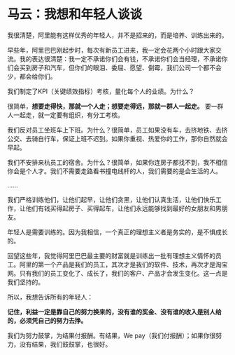 # 马云：我想和年轻人谈谈

我很清楚，阿里能有这样优秀的年轻人，并不是招来的，而是培养、训练出来的。

早些年，阿里巴巴刚起步时，每次有新员工进来，我一定会花两个小时跟大家交流。我的表达很清楚：我一定不承诺你们会有钱，不承诺你们会当经理，不承诺你们会买到房子和汽车，但你们的眼泪、委屈、愿望、倒霉，我们公司一个都不会少，都会给你们。

我们制定了KPI（关键绩效指标）考核，量化每个人的业绩。为什么？

很简单，**想要走得快，那就一个人走；想要走得远，那就一群人一起走。**
要一群人一起走，就一定要有组织，有分工考核。


我们反对员工坐班车上下班。为什么？很简单，员工如果没有车，去挤地铁、去挤公交、去骑自行车，保证上班不迟到。如果你重视、热爱你的工作，那你自然就会早起。

我们不安排来杭员工的宿舍。为什么？很简单，如果你连房子都找不到，我不相信你会是个人才。我们不需要走路看书撞电线杆的人，我们需要的是会生活的人。

……

我们严格训练他们，让他们起早，让他们贪黑，让他们认真生活，让他们快乐工作，让他们有钱买得起房子、买得起车，让他们永远能够找到最好的女朋友和男朋友。

年轻人是需要训练的。因为我相信，一个真正的理想主义者是务实的，是不惧成长的。

回望这些年，我觉得阿里巴巴最主要的财富就是训练出一批有理想主义情怀的员工。阿里的第一个产品是我们的员工，其次才是我们的软件、技术，再次才是淘宝网。只有我们的员工变化了、成长了，我们的客户、产品才会发生变化。这一点是我们坚持的。

所以，我想告诉所有的年轻人：

**记住，利益一定是靠自己的努力换来的，没有谁的奖金、没有谁的收入是别人给的，必须凭自己的努力去挣。**

我们为努力鼓掌，为结果付报酬。有结果，We pay（我们付报酬）；如果你很努力，没有结果，我们鼓鼓掌，也很好。